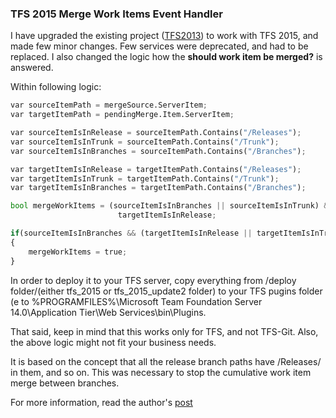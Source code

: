 ### TFS 2015 Merge Work Items Event Handler 

I have upgraded the existing project ([TFS2013](https://mergeworkitems.codeplex.com)) to work with TFS 2015, and made few minor changes. Few services were deprecated, and had to be replaced. I also changed the logic how the **should work item be merged?** is answered.

Within following logic:

```python
var sourceItemPath = mergeSource.ServerItem;
var targetItemPath = pendingMerge.Item.ServerItem;

var sourceItemIsInRelease = sourceItemPath.Contains("/Releases");
var sourceItemIsInTrunk = sourceItemPath.Contains("/Trunk");
var sourceItemIsInBranches = sourceItemPath.Contains("/Branches");

var targetItemIsInRelease = targetItemPath.Contains("/Releases");
var targetItemIsInTrunk = targetItemPath.Contains("/Trunk");
var targetItemIsInBranches = targetItemPath.Contains("/Branches");

bool mergeWorkItems = (sourceItemIsInBranches || sourceItemIsInTrunk) &&
						targetItemIsInRelease;

if(sourceItemIsInBranches && (targetItemIsInRelease || targetItemIsInTrunk))
{
	mergeWorkItems = true;
}
```

In order to deploy it to your TFS server,
copy everything from /deploy folder/(either tfs_2015 or tfs_2015_update2 folder) to your TFS pugins folder (e to %PROGRAMFILES%\Microsoft Team Foundation Server 14.0\Application Tier\Web Services\bin\Plugins.

That said, keep in mind that this works only for TFS, and not TFS-Git. Also, the above logic might not fit your business needs. 

It is based on the concept that all the release branch paths have /Releases/ in them, and so on. This was necessary to stop the cumulative work item merge between branches. 

For more information, read the author's [post](http://geekswithblogs.net/jakob/archive/2011/05/17/automatically-merging-work-items-in-tfs-2010.aspx)
